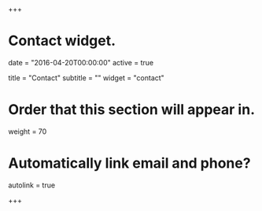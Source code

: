 +++
# Contact widget.

date = "2016-04-20T00:00:00"
active = true

title = "Contact"
subtitle = ""
widget = "contact"

# Order that this section will appear in.
weight = 70

# Automatically link email and phone?
autolink = true

+++
